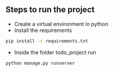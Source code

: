 ## Steps to run the project
- Create a virtual environment in python
- Install the requirements
```sh
pip install -r requirements.txt
```
- Inside the folder todo_project run
```sh
python manage.py runserver
```
